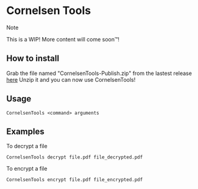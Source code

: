 # Cornelsen Tools
> [!NOTE]
> This is a WIP!
> More content will come soon™!

## How to install
Grab the file named "CornelsenTools-Publish.zip" from the lastest release [here](https://github.com/Fynn93/CornelsenTools/releases/latest)
Unzip it and you can now use CornelsenTools!

## Usage
```batch
CornelsenTools <command> arguments
```

## Examples
To decrypt a file
```batch
CornelsenTools decrypt file.pdf file_decrypted.pdf
```

To encrypt a file
```batch
CornelsenTools encrypt file.pdf file_encrypted.pdf
```
